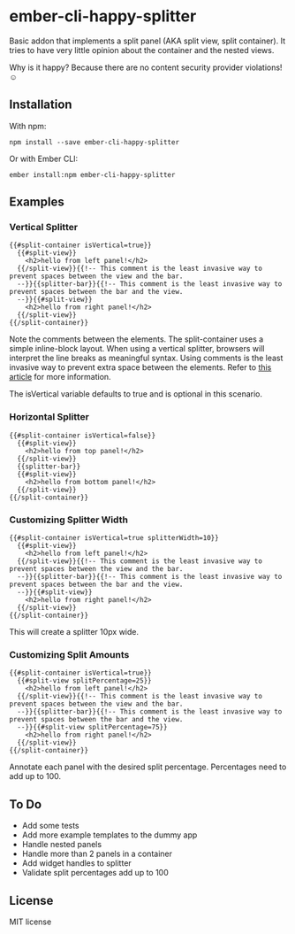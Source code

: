 # ember-cli-happy-splitter

Basic addon that implements a split panel (AKA split view, split container).  It tries to have very little opinion 
 about the container and the nested views.
 
Why is it happy?  Because there are no content security provider violations! &#9786;

## Installation

With npm:

`npm install --save ember-cli-happy-splitter`

Or with Ember CLI:

`ember install:npm ember-cli-happy-splitter`

## Examples

### Vertical Splitter

````htmlbars
{{#split-container isVertical=true}}
  {{#split-view}}
    <h2>hello from left panel!</h2>
  {{/split-view}}{{!-- This comment is the least invasive way to prevent spaces between the view and the bar.
  --}}{{splitter-bar}}{{!-- This comment is the least invasive way to prevent spaces between the bar and the view.
  --}}{{#split-view}}
    <h2>hello from right panel!</h2>
  {{/split-view}}
{{/split-container}}
````

Note the comments between the elements. The split-container uses a simple inline-block layout. When using a vertical
splitter, browsers will interpret the line breaks as meaningful syntax. Using comments is the least invasive way to 
prevent extra space between the elements. Refer to [this article](https://css-tricks.com/fighting-the-space-between-inline-block-elements/)
 for more information.

The isVertical variable defaults to true and is optional in this scenario.

### Horizontal Splitter

````htmlbars
{{#split-container isVertical=false}}
  {{#split-view}}
    <h2>hello from top panel!</h2>
  {{/split-view}}
  {{splitter-bar}}
  {{#split-view}}
    <h2>hello from bottom panel!</h2>
  {{/split-view}}
{{/split-container}}
````

### Customizing Splitter Width

````htmlbars
{{#split-container isVertical=true splitterWidth=10}}
  {{#split-view}}
    <h2>hello from left panel!</h2>
  {{/split-view}}{{!-- This comment is the least invasive way to prevent spaces between the view and the bar.
  --}}{{splitter-bar}}{{!-- This comment is the least invasive way to prevent spaces between the bar and the view.
  --}}{{#split-view}}
    <h2>hello from right panel!</h2>
  {{/split-view}}
{{/split-container}}
````

This will create a splitter 10px wide.

### Customizing Split Amounts

````htmlbars
{{#split-container isVertical=true}}
  {{#split-view splitPercentage=25}}
    <h2>hello from left panel!</h2>
  {{/split-view}}{{!-- This comment is the least invasive way to prevent spaces between the view and the bar.
  --}}{{splitter-bar}}{{!-- This comment is the least invasive way to prevent spaces between the bar and the view.
  --}}{{#split-view splitPercentage=75}}
    <h2>hello from right panel!</h2>
  {{/split-view}}
{{/split-container}}
````

Annotate each panel with the desired split percentage. Percentages need to add up to 100.

## To Do

* Add some tests
* Add more example templates to the dummy app
* Handle nested panels
* Handle more than 2 panels in a container
* Add widget handles to splitter
* Validate split percentages add up to 100

## License

MIT license

